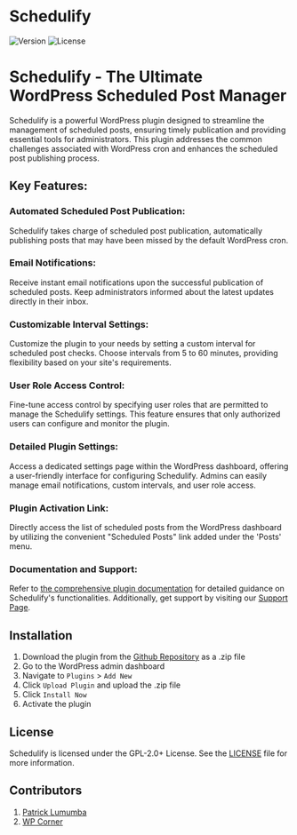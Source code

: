 # Schedulify

![Version](https://img.shields.io/badge/version-1.0.3-blue)
![License](https://img.shields.io/badge/license-GPL--2.0%2B-green)

# Schedulify - The Ultimate WordPress Scheduled Post Manager

Schedulify is a powerful WordPress plugin designed to streamline the management of scheduled posts, ensuring timely publication 
and providing essential tools for administrators. This plugin addresses the common challenges associated with WordPress cron 
and enhances the scheduled post publishing process.

## Key Features:

### Automated Scheduled Post Publication:

Schedulify takes charge of scheduled post publication, automatically publishing posts that may have been missed by the default WordPress cron.

### Email Notifications:

Receive instant email notifications upon the successful publication of scheduled posts. Keep administrators informed about the latest updates directly in their inbox.

### Customizable Interval Settings:

Customize the plugin to your needs by setting a custom interval for scheduled post checks. Choose intervals from 5 to 60 minutes, providing flexibility based on your site's requirements.

### User Role Access Control:

Fine-tune access control by specifying user roles that are permitted to manage the Schedulify settings. This feature ensures that only authorized users can configure and monitor the plugin.

### Detailed Plugin Settings:

Access a dedicated settings page within the WordPress dashboard, offering a user-friendly interface for configuring Schedulify. Admins can easily manage email notifications, custom intervals, and user role access.

### Plugin Activation Link:

Directly access the list of scheduled posts from the WordPress dashboard by utilizing the convenient "Scheduled Posts" link added under the 'Posts' menu.

### Documentation and Support:

Refer to [the comprehensive plugin documentation](https://github.com/wpcorner/schedulify/wiki/Documentation) for detailed guidance on Schedulify's functionalities. Additionally, get support by visiting our [Support Page](https://wordpress.org/support/plugin/schedulify/).

## Installation

1. Download the plugin from the [Github Repository](https://github.com/lumumbapl/Schedulify) as a .zip file
2. Go to the WordPress admin dashboard
3. Navigate to `Plugins` > `Add New`
4. Click `Upload Plugin` and upload the .zip file
5. Click `Install Now`
6. Activate the plugin

## License

Schedulify is licensed under the GPL-2.0+ License. See the [LICENSE](http://www.gnu.org/licenses/gpl-2.0.txt) file for more information.

## Contributors

1. [Patrick Lumumba](https://github.com/lumumbapl)
2. [WP Corner](https://github.com/wpcorner)

